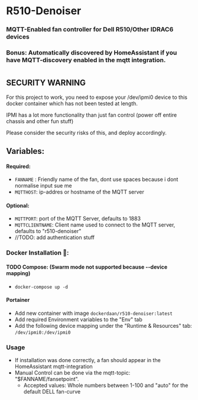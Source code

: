 # R510-Denoiser
### MQTT-Enabled fan controller for Dell R510/Other IDRAC6 devices
### Bonus: Automatically discovered by HomeAssistant if you have MQTT-discovery enabled in the mqtt integration.
# 
## SECURITY WARNING
For this project to work, you need to expose your /dev/ipmi0 device to this docker container which has not been tested at length. 

IPMI has a lot more functionality than just fan control (power off entire chassis and other fun stuff)

Please consider the security risks of this, and deploy accordingly.


## Variables:
#### Required:
- `FANNAME` : Friendly name of the fan, dont use spaces because i dont normalise input sue me
- `MQTTHOST`: ip-addres or hostname of the MQTT server
#### Optional:
- `MQTTPORT`: port of the MQTT Server, defaults to 1883
- `MQTTCLIENTNAME`: Client name used to connect to the MQTT server, defaults to "r510-denoiser"
- //TODO: add authentication stuff

### Docker Installation :whale::
#### TODO Compose: (Swarm mode not supported because --device mapping)
- `docker-compose up -d` 

#### Portainer
- Add new container with image `dockerdaan/r510-denoiser:latest`
- Add required Environment variables to the "Env" tab
- Add the following device mapping under the "Runtime & Resources" tab:  `/dev/ipmi0:/dev/ipmi0`

### Usage
- If installation was done correctly, a fan should appear in the HomeAssistant mqtt-integration
- Manual Control can be done via the mqtt-topic: "$FANNAME/fansetpoint". 
    - Accepted values: Whole numbers between 1-100 and "auto" for the default DELL fan-curve
